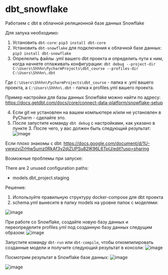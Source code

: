 # dbt_snowflake
Работаем с dbt в облачной реляционной базе данных Snowflake

Для запука необходимо: 
1. Установить `dbt-core`: `pip3 install dbt-core`
2. Установить `dbt-snowflake` для подключения к облачной базе данных: `pip3 install dbt-snowflake`
3. Опрелелить файлы .yml вашего dbt проекта и определить пути к ним, когда начнете отлаживать конфигурации: `dbt debug --project-dir C:\Users\Shhhn\PycharmProjects\dbt_course --profiles-dir C:\Users\Shhhn\.dbt`

Где `C:\Users\Shhhn\PycharmProjects\dbt_course` - папка к .yml вашего проекта, а `C:\Users\Shhhn\.dbt` - папка к profiles.yml вашего проекта.

Пример настройки для базы данных Snowflake можно найти по адресу: https://docs.getdbt.com/docs/core/connect-data-platform/snowflake-setup 

4. Если git не установлен на вашем компьютере и/или не установлен в PyCharm - сделайте это. 
5. После запустите команду `dbt debug` с настройками, как указано в пункте 3. После чего, у вас должен быть следующий результат:  
![image](https://github.com/user-attachments/assets/dcb8bfd6-21f6-4683-9d26-4c8209b676ec)

Если плохо знакомы с dbt: https://docs.google.com/document/d/1U-vwwzviZrHjw5umz0RkAf3y2djZUPSu82lK96L6TpU/edit?usp=sharing 

Возможные проблемы при запуске: 

There are 2 unused configuration paths:
- models.dbt_project.staging

Решение: 
1. Используйте правильную структуру docker-compose для dbt проекта
2. schema.yml вынесите в папку models на уровне папок с моделями:

![image](https://github.com/user-attachments/assets/737c8b91-6fd0-4287-906b-9ab8629b25e5)

При работе со Snowflake, создайте новую базу данных и переопределите profiles.yml под созданную базу данных следущим образом: 
![image](https://github.com/user-attachments/assets/1bcd56a4-6bbe-4ae8-b570-9ab76df7010e)

Запустите команду `dbt-run` или `dbt-compile`, чтобы откомпилировать созданные модели и получите следующий результат в консоли: 
![image](https://github.com/user-attachments/assets/81d11973-0078-4959-ad78-4d19a99b3212)

Посмотрим результат в Snowflake базе данных: 
![image](https://github.com/user-attachments/assets/66fff06a-d27b-4c32-8e52-b412c88314b7)

![image](https://github.com/user-attachments/assets/4a106d58-abe2-4390-b06d-4797ca409770)



